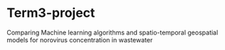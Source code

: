# Term3-project
Comparing Machine learning algorithms and spatio-temporal geospatial models for norovirus concentration in wastewater
